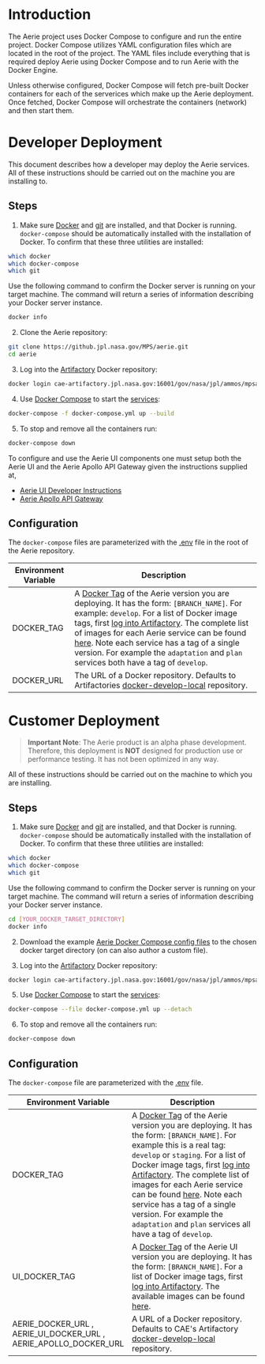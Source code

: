 
# Introduction
The Aerie project uses Docker Compose to configure and run the entire project. Docker Compose utilizes YAML configuration files which are located in the root of the project. The YAML files include everything that is required deploy Aerie using Docker Compose and to run Aerie with the Docker Engine. 

Unless otherwise configured, Docker Compose will fetch pre-built Docker containers for each of the serverices which make up the Aerie deployment.  Once fetched, Docker Compose will orchestrate the containers (network) and then start them.


# Developer Deployment

This document describes how a developer may deploy the Aerie services. All of these instructions should be carried out on the machine you are installing to.

## Steps

1. Make sure [Docker](https://www.docker.com/) and [git](https://git-scm.com/) are installed, and that Docker is running. `docker-compose` should be automatically installed with the installation of Docker. To confirm that these three utilities are installed:

```bash
which docker
which docker-compose
which git
```
Use the following command to confirm the Docker server is running on your target machine. The command will return a series of information describing your Docker server instance.
```bash
docker info
```
2. Clone the Aerie repository:

```bash
git clone https://github.jpl.nasa.gov/MPS/aerie.git
cd aerie
```

3. Log into the [Artifactory](https://cae-artifactory.jpl.nasa.gov) Docker repository:

```bash
docker login cae-artifactory.jpl.nasa.gov:16001/gov/nasa/jpl/ammos/mpsa/aerie
```

4. Use [Docker Compose](https://docs.docker.com/compose/reference/) to start the [services](./services.md):

```bash
docker-compose -f docker-compose.yml up --build
```

5. To stop and remove all the containers run:

```bash
docker-compose down
```
To configure and use the Aerie UI components one must setup both the Aerie UI and the Aerie Apollo API Gateway given the instructions supplied at,
- [Aerie UI Developer Instructions](https://github.jpl.nasa.gov/MPS/aerie-ui/blob/develop/docs/DEVELOPER.md) 
- [Aerie Apollo API Gateway](https://github.jpl.nasa.gov/MPS/aerie-apollo)

## Configuration

The `docker-compose` files are parameterized with the [.env](../.env) file in the root of the Aerie repository.

| Environment Variable | Description |
| -------------------- | ----------- |
| DOCKER_TAG| A [Docker Tag](https://docs.docker.com/engine/reference/commandline/tag/) of the Aerie version you are deploying. It has the form: `[BRANCH_NAME]`. For example: `develop`. For a list of Docker image tags, first [log into Artifactory](https://cae-artifactory.jpl.nasa.gov/artifactory/webapp/#/login). The complete list of images for each Aerie service can be found [here](https://cae-artifactory.jpl.nasa.gov/artifactory/webapp/#/artifacts/browse/tree/General/docker-develop-local/gov/nasa/jpl/ammos/mpsa/aerie). Note each service has a tag of a single version. For example the `adaptation` and `plan` services both have a tag of `develop`. |
| DOCKER_URL | The URL of a Docker repository. Defaults to Artifactories [docker-develop-local](https://cae-artifactory.jpl.nasa.gov/artifactory/webapp/#/artifacts/browse/tree/General/docker-develop-local) repository. |


# Customer Deployment 

> **Important Note**: The Aerie product is an alpha phase development. Therefore, this deployment is **NOT** designed for production use or performance testing. It has not been optimized in any way.

All of these instructions should be carried out on the machine to which you are installing.

## Steps

1. Make sure [Docker](https://www.docker.com/) and [git](https://git-scm.com/) are installed, and that Docker is running. `docker-compose` should be automatically installed with the installation of Docker. To confirm that these three utilities are installed:

```bash
which docker
which docker-compose
which git
```
Use the following command to confirm the Docker server is running on your target machine. The command will return a series of information describing your Docker server instance.
```bash
cd [YOUR_DOCKER_TARGET_DIRECTORY]
docker info
```

2. Download the example [Aerie Docker Compose config files](https://cae-artifactory.jpl.nasa.gov:443/artifactory/general-develop/gov/nasa/jpl/ammos/mpsa/aerie) to the chosen docker target directory (on can also author a custom file).

3. Log into the [Artifactory](https://cae-artifactory.jpl.nasa.gov) Docker repository:
```bash
docker login cae-artifactory.jpl.nasa.gov:16001/gov/nasa/jpl/ammos/mpsa/aerie
```

5. Use [Docker Compose](https://docs.docker.com/compose/reference/) to start the [services](./services.md):

```bash
docker-compose --file docker-compose.yml up --detach
```

6. To stop and remove all the containers run:

```bash
docker-compose down
```

## Configuration

The `docker-compose` file are parameterized with the [.env](../.env) file.

| Environment Variable | Description |
| -------------------- | ----------- |
| DOCKER_TAG | A [Docker Tag](https://docs.docker.com/engine/reference/commandline/tag/) of the Aerie version you are deploying. It has the form: `[BRANCH_NAME]`. For example this is a real tag: `develop` or `staging`. For a list of Docker image tags, first [log into Artifactory](https://cae-artifactory.jpl.nasa.gov/artifactory/webapp/#/login). The complete list of images for each Aerie service can be found [here](https://cae-artifactory.jpl.nasa.gov/artifactory/webapp/#/artifacts/browse/tree/General/docker-develop-local/gov/nasa/jpl/ammos/mpsa/aerie). Note each service has a tag of a single version. For example the `adaptation` and `plan` services all have a tag of `develop`. |
| UI_DOCKER_TAG  | A [Docker Tag](https://docs.docker.com/engine/reference/commandline/tag/) of the Aerie UI version you are deploying. It has the form: `[BRANCH_NAME]`. For a list of Docker image tags, first [log into Artifactory](https://cae-artifactory.jpl.nasa.gov/artifactory/webapp/#/login). The available images can be found [here](https://cae-artifactory.jpl.nasa.gov/artifactory/webapp/#/artifacts/browse/tree/General/docker-develop-local/gov/nasa/jpl/ammos/mpsa/aerie-ui). |
| AERIE_DOCKER_URL ,<br/> AERIE_UI_DOCKER_URL ,<br/> AERIE_APOLLO_DOCKER_URL| A URL of a Docker repository. Defaults to CAE's Artifactory [docker-develop-local](https://cae-artifactory.jpl.nasa.gov/artifactory/webapp/#/artifacts/browse/tree/General/docker-develop-local) repository. |







